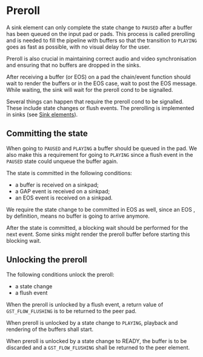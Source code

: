 # Preroll

A sink element can only complete the state change to `PAUSED` after a
buffer has been queued on the input pad or pads. This process is called
prerolling and is needed to fill the pipeline with buffers so that the
transition to `PLAYING` goes as fast as possible, with no visual delay for
the user.

Preroll is also crucial in maintaining correct audio and video
synchronisation and ensuring that no buffers are dropped in the sinks.

After receiving a buffer (or EOS) on a pad the chain/event function
should wait to render the buffers or in the EOS case, wait to post the
EOS message. While waiting, the sink will wait for the preroll cond to
be signalled.

Several things can happen that require the preroll cond to be signalled.
These include state changes or flush events. The prerolling is
implemented in sinks (see [Sink elements](additional/design/element-sink.md)).

## Committing the state

When going to `PAUSED` and `PLAYING` a buffer should be queued in the pad.
We also make this a requirement for going to `PLAYING` since a flush event
in the `PAUSED` state could unqueue the buffer again.

The state is committed in the following conditions:

- a buffer is received on a sinkpad;
- a GAP event is received on a sinkpad;
- an EOS event is received on a sinkpad.

We require the state change to be committed in EOS as well, since an EOS
, by definition, means no buffer is going to arrive anymore.

After the state is committed, a blocking wait should be performed for the
next event. Some sinks might render the preroll buffer before starting
this blocking wait.

## Unlocking the preroll

The following conditions unlock the preroll:

- a state change
- a flush event

When the preroll is unlocked by a flush event, a return value of
`GST_FLOW_FLUSHING` is to be returned to the peer pad.

When preroll is unlocked by a state change to `PLAYING`, playback and
rendering of the buffers shall start.

When preroll is unlocked by a state change to READY, the buffer is to be
discarded and a `GST_FLOW_FLUSHING` shall be returned to the peer
element.
